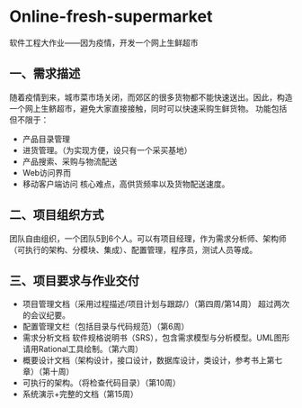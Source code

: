 # Online-fresh-supermarket
软件工程大作业——因为疫情，开发一个网上生鲜超市

## 一、需求描述
随着疫情到来，城市菜市场关闭，而郊区的很多货物都不能快速送出。因此，构造一个网上生鲚超市，避免大家直接接触，同时可以快速采购生鲜货物。
功能包括但不限于：
* 产品目录管理
* 进货管理。（为实现方便，设只有一个采买基地）
* 产品搜索、采购与物流配送
* Web访问界而
* 移动客户端访问
核心难点，高供货频率以及货物配送速度。
## 二、项目组织方式
团队自由组织，一个团队5到6个人。可以有项目经理，作为需求分析师、架构师（可执行的架构、分模块、集成）、配置管理，程序员，测试人员等成。
## 三、项目要求与作业交付
* 项目管理文档（采用过程描述/项目计划与跟踪/）（第四周/第14周）
                      超过两次的会议纪要。
* 配置管理文栏（包括目录与代码规范）（第6周）
* 需求分析文档 软件规格说明书（SRS），包含需求模型与分析模型。UML图形请用Rational工具绘制。（第六周）
* 概要设计文档（架构设计，接口设计，数据库设计，类设计，参考书上第七章）（第十周）
* 可执行的架构。（将检查代码目录）（第10周）
* 系统演示+完整的文档（第15周）
